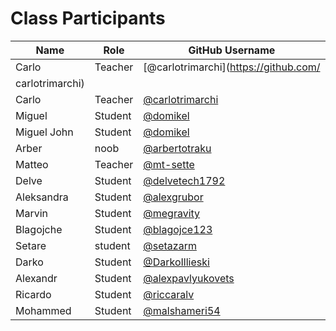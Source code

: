 # Class Participants

| Name | Role | GitHub Username |
|-----|----|--------|
| Carlo | Teacher | [@carlotrimarchi](https://github.com/
carlotrimarchi)|
| Carlo | Teacher | [@carlotrimarchi](https://github.com/carlotrimarchi)|
| Miguel | Student | [@domikel](https://github.com/Domikel)|
| Miguel John| Student | [@domikel](https://github.com/Domikel)|
| Arber | noob | [@arbertotraku](https://github.com/ArberTotraku)|
| Matteo | Teacher | [@mt-sette](https://github.com/mt-sette)|
| Delve | Student | [@delvetech1792](https://github.com/delvetech1792) |
| Aleksandra | Student | [@alexgrubor](http://github.com/alexgrubor) |
| Marvin | Student | [@megravity](https://github.com/megravity)|
| Blagojche | Student | [@blagojce123](https://github.com/blagojce123)|
| Setare | student | [@setazarm](https://github.com/setazarm)|
| Darko | Student | [@DarkoIllieski](https://github.com/DarkoIllieski)|
| Alexandr | Student | [@alexpavlyukovets](https://github.com/alexpavlyukovets) |
| Ricardo | Student | [@riccaralv](https://github.com/riccaralv)|
| Mohammed| Student | [@malshameri54](https://github.com/Mohammedalshameri/) |

